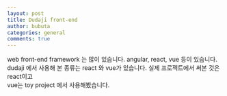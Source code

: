 ```yaml
---
layout: post
title: Dudaji front-end
author: bubuta
categories: general
comments: true
---
```


web front-end framework 는 많이 있습니다. angular, react, vue 등이 있습니다.  
dudaji 에서 사용해 본 종류는 react 와 vue가 있습니다. 실제 프로젝트에서 써본 것은 react이고  
vue는 toy project 에서 사용해봤습니다.
